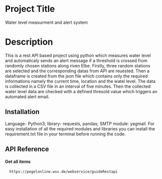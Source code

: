 
# Project Title

Water level measurment and alert system

# Description
This is a rest API based project using python which measures water level and automaticaly sends an alert message if a threshold is crossed from randomly chosen stations along riven Elbe. Firstly, three random stations are selected and the corresponding datas from API are reuested. Then a dataframe is created from the json file which contains only the required informations namely the current time, location and the watel level. The data is collected in a CSV file in an interval of five minutes. Then the collected water level data are checked with a defined thresold value which triggers an automated alert email.     
## Installation
Language- Python3;
library- requests, pandas;
SMTP module: yagmail.
For easy installation of all the required modules and libraries you can install the requirement.txt file in your terminal before running the code.
    
## API Reference

#### Get all items

```http
  https://pegelonline.wsv.de/webservice/guideRestapi
```
